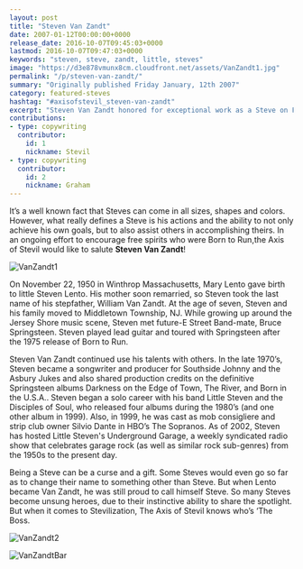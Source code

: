 ```yaml
---
layout: post
title: "Steven Van Zandt"
date: 2007-01-12T00:00:00+0000
release_date: 2016-10-07T09:45:03+0000
lastmod: 2016-10-07T09:47:03+0000
keywords: "steven, steve, zandt, little, steves"
image: "https://d3e878vmunx8cm.cloudfront.net/assets/VanZandt1.jpg"
permalink: "/p/steven-van-zandt/"
summary: "Originally published Friday January, 12th 2007"
category: featured-steves
hashtag: "#axisofstevil_steven-van-zandt"
excerpt: "Steven Van Zandt honored for exceptional work as a Steve on Friday January, 12th 2007"
contributions:
- type: copywriting
  contributor:
    id: 1
    nickname: Stevil
- type: copywriting
  contributor:
    id: 2
    nickname: Graham
---
```


[id_1]: https://d3e878vmunx8cm.cloudfront.net/assets/VanZandt1.jpg "VanZandt1"[id_2]: https://d3e878vmunx8cm.cloudfront.net/assets/VanZandt2.jpg "VanZandt2"[id_3]: https://d3e878vmunx8cm.cloudfront.net/assets/VanZandtbar.jpg "VanZandt Bar"

It’s a well known fact that Steves can come in all sizes, shapes and colors.  However, what really defines a Steve is his actions and the ability to not only achieve his own goals, but to also assist others in accomplishing theirs.  In an ongoing effort to encourage free spirits who were Born to Run,the Axis of Stevil would like to salute **Steven Van Zandt**!

![VanZandt1][id_1]

On November 22, 1950 in Winthrop Massachusetts, Mary Lento gave birth to little Steven Lento. His mother soon remarried, so Steven took the last name of his stepfather, William Van Zandt.  At the age of seven, Steven and his family moved to Middletown Township, NJ.  While growing up around the Jersey Shore music scene, Steven met future-E Street Band-mate, Bruce Springsteen.  Steven played lead guitar and toured with Springsteen after the 1975 release of Born to Run.

Steven Van Zandt continued use his talents with others.  In the late 1970’s, Steven became a songwriter and producer for Southside Johnny and the Asbury Jukes and also shared production credits on the definitive Springsteen albums Darkness on the Edge of Town, The River, and Born in the U.S.A..  Steven began a solo career with his band Little Steven and the Disciples of Soul, who released four albums during the 1980’s (and one other album in 1999). Also, in 1999, he was cast as mob consigliere and strip club owner Silvio Dante in HBO’s The Sopranos. As of 2002, Steven has hosted Little Steven's Underground Garage, a weekly syndicated radio show that celebrates garage rock (as well as similar rock sub-genres) from the 1950s to the present day.

Being a Steve can be a curse and a gift.  Some Steves would even go so far as to change their name to something other than Steve.  But when Lento became Van Zandt, he was still proud to call himself Steve. So many Steves become unsung heroes, due to their instinctive ability to share the spotlight.  But when it comes to Stevilization, The Axis of Stevil knows who’s ‘The Boss.

![VanZandt2][id_2]

![VanZandtBar][id_3]

